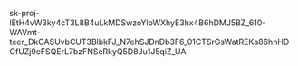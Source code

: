 
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